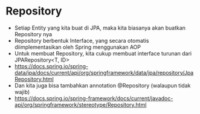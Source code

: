 # Repository
* Setiap Entity yang kita buat di JPA, maka kita biasanya akan buatkan Repository nya
* Repository berbentuk Interface, yang secara otomatis diimplementasikan oleh Spring menggunakan AOP
* Untuk membuat Repository, kita cukup membuat interface turunan dari JPARepository<T, ID>
* https://docs.spring.io/spring-data/jpa/docs/current/api/org/springframework/data/jpa/repository/JpaRepository.html 
* Dan kita juga bisa tambahkan annotation @Repository (walaupun tidak wajib)
* https://docs.spring.io/spring-framework/docs/current/javadoc-api/org/springframework/stereotype/Repository.html 
